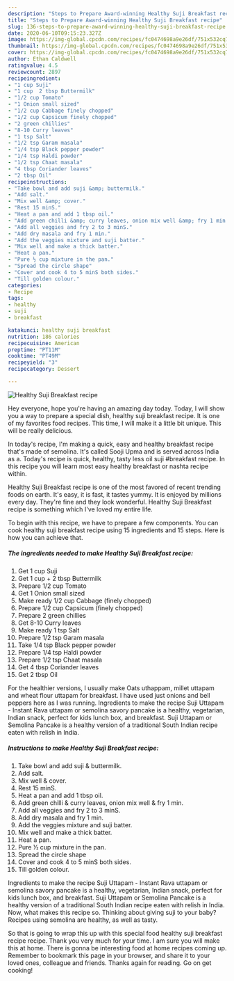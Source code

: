 ```yaml
---
description: "Steps to Prepare Award-winning Healthy Suji Breakfast recipe"
title: "Steps to Prepare Award-winning Healthy Suji Breakfast recipe"
slug: 136-steps-to-prepare-award-winning-healthy-suji-breakfast-recipe
date: 2020-06-10T09:15:23.327Z
image: https://img-global.cpcdn.com/recipes/fc0474698a9e26df/751x532cq70/healthy-suji-breakfast-recipe-recipe-main-photo.jpg
thumbnail: https://img-global.cpcdn.com/recipes/fc0474698a9e26df/751x532cq70/healthy-suji-breakfast-recipe-recipe-main-photo.jpg
cover: https://img-global.cpcdn.com/recipes/fc0474698a9e26df/751x532cq70/healthy-suji-breakfast-recipe-recipe-main-photo.jpg
author: Ethan Caldwell
ratingvalue: 4.5
reviewcount: 2897
recipeingredient:
- "1 cup Suji"
- "1 cup  2 tbsp Buttermilk"
- "1/2 cup Tomato"
- "1 Onion small sized"
- "1/2 cup Cabbage finely chopped"
- "1/2 cup Capsicum finely chopped"
- "2 green chillies"
- "8-10 Curry leaves"
- "1 tsp Salt"
- "1/2 tsp Garam masala"
- "1/4 tsp Black pepper powder"
- "1/4 tsp Haldi powder"
- "1/2 tsp Chaat masala"
- "4 tbsp Coriander leaves"
- "2 tbsp Oil"
recipeinstructions:
- "Take bowl and add suji &amp; buttermilk."
- "Add salt."
- "Mix well &amp; cover."
- "Rest 15 minS."
- "Heat a pan and add 1 tbsp oil."
- "Add green chilli &amp; curry leaves, onion mix well &amp; fry 1 min."
- "Add all veggies and fry 2 to 3 minS."
- "Add dry masala and fry 1 min."
- "Add the veggies mixture and suji batter."
- "Mix well and make a thick batter."
- "Heat a pan."
- "Pure ½ cup mixture in the pan."
- "Spread the circle shape"
- "Cover and cook 4 to 5 minS both sides."
- "Till golden colour."
categories:
- Recipe
tags:
- healthy
- suji
- breakfast

katakunci: healthy suji breakfast 
nutrition: 186 calories
recipecuisine: American
preptime: "PT11M"
cooktime: "PT49M"
recipeyield: "3"
recipecategory: Dessert

---
```



![Healthy Suji Breakfast recipe](https://img-global.cpcdn.com/recipes/fc0474698a9e26df/751x532cq70/healthy-suji-breakfast-recipe-recipe-main-photo.jpg)

Hey everyone, hope you're having an amazing day today. Today, I will show you a way to prepare a special dish, healthy suji breakfast recipe. It is one of my favorites food recipes. This time, I will make it a little bit unique. This will be really delicious.

In today&#39;s recipe, I&#39;m making a quick, easy and healthy breakfast recipe that&#39;s made of semolina. It&#39;s called Sooji Upma and is served across India as a. Today&#39;s recipe is quick, healthy, tasty less oil suji #breakfast recipe. In this recipe you will learn most easy healthy breakfast or nashta recipe within.

Healthy Suji Breakfast recipe is one of the most favored of recent trending foods on earth. It's easy, it is fast, it tastes yummy. It is enjoyed by millions every day. They're fine and they look wonderful. Healthy Suji Breakfast recipe is something which I've loved my entire life.


To begin with this recipe, we have to prepare a few components. You can cook healthy suji breakfast recipe using 15 ingredients and 15 steps. Here is how you can achieve that.

<!--inarticleads1-->

##### The ingredients needed to make Healthy Suji Breakfast recipe:

1. Get 1 cup Suji
1. Get 1 cup + 2 tbsp Buttermilk
1. Prepare 1/2 cup Tomato
1. Get 1 Onion small sized
1. Make ready 1/2 cup Cabbage (finely chopped)
1. Prepare 1/2 cup Capsicum (finely chopped)
1. Prepare 2 green chillies
1. Get 8-10 Curry leaves
1. Make ready 1 tsp Salt
1. Prepare 1/2 tsp Garam masala
1. Take 1/4 tsp Black pepper powder
1. Prepare 1/4 tsp Haldi powder
1. Prepare 1/2 tsp Chaat masala
1. Get 4 tbsp Coriander leaves
1. Get 2 tbsp Oil


For the healthier versions, I usually make Oats uthappam, millet uttapam and wheat flour uttapam for breakfast. I have used just onions and bell peppers here as I was running. Ingredients to make the recipe Suji Uttapam - Instant Rava uttapam or semolina savory pancake is a healthy, vegetarian, Indian snack, perfect for kids lunch box, and breakfast. Suji Uttapam or Semolina Pancake is a healthy version of a traditional South Indian recipe eaten with relish in India. 

<!--inarticleads2-->

##### Instructions to make Healthy Suji Breakfast recipe:

1. Take bowl and add suji &amp; buttermilk.
1. Add salt.
1. Mix well &amp; cover.
1. Rest 15 minS.
1. Heat a pan and add 1 tbsp oil.
1. Add green chilli &amp; curry leaves, onion mix well &amp; fry 1 min.
1. Add all veggies and fry 2 to 3 minS.
1. Add dry masala and fry 1 min.
1. Add the veggies mixture and suji batter.
1. Mix well and make a thick batter.
1. Heat a pan.
1. Pure ½ cup mixture in the pan.
1. Spread the circle shape
1. Cover and cook 4 to 5 minS both sides.
1. Till golden colour.


Ingredients to make the recipe Suji Uttapam - Instant Rava uttapam or semolina savory pancake is a healthy, vegetarian, Indian snack, perfect for kids lunch box, and breakfast. Suji Uttapam or Semolina Pancake is a healthy version of a traditional South Indian recipe eaten with relish in India. Now, what makes this recipe so. Thinking about giving suji to your baby? Recipes using semolina are healthy, as well as tasty. 

So that is going to wrap this up with this special food healthy suji breakfast recipe recipe. Thank you very much for your time. I am sure you will make this at home. There is gonna be interesting food at home recipes coming up. Remember to bookmark this page in your browser, and share it to your loved ones, colleague and friends. Thanks again for reading. Go on get cooking!
